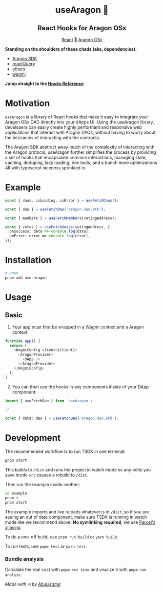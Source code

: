 <h1 align="center">useAragon 🦅</h1>

<h2 align="center">React Hooks for Aragon OSx</h2>

<p align="center">
  <a href="https://reactjs.org/">React</a> 🤝 <a href="https://www.aragon.org">Aragon OSx</a>
</p>

**Standing on the shoulders of these chads (aka, dependencies):**

- [Aragon SDK](https://github.com/aragon/sdk/)
- [reactQuery](https://react-query-v3.tanstack.com/)
- [ethers](https://docs.ethers.io/v5/)
- [wagmi](https://wagmi.sh/)

**Jump straight to the [Hooks Reference](#hooks-reference)**

# Motivation

`useAragon` is a library of React hooks that make it easy to integrate your Aragon OSx DAO directly into your dApps UI. Using the useAragon library, developers can easily create highly performant and responsive web applications that interact with Aragon DAOs, without having to worry about the intricacies of interacting with the contracts.

The Aragon SDK abstract away much of the complexity of interacting with the Aragon protocol, useAragon further simplifies the process by providing a set of hooks that encapsulate common interactions, managing state, caching, deduping, lazy loading, dev tools, and a bunch more optimizations. All with typescript niceness sprinkled in

# Example

```typescript
const { daos, isLoading, isError } = useFetchDaos();

const { dao } = useFetchDao('aragon.dao.eth');

const { members } = useFetchMembers(votingAddress);

const { votes } = useFetchVotes(votingAddress, {
  onSuccess: data => console.log(data),
  onError: error => console.log(error),
});
```

# Installation

```bash
# pnpm
pnpm add use-aragon
```

# Usage

## Basic

1. Your app must first be wrapped in a Wagmi context and a Aragon context

```typescript
function App() {
  return (
    <WagmiConfig client={client}>
      <AragonProvider>
        <DApp />
      </AragonProvider>
    </WagmiConfig>
  );
}
```

2. You can then use the hooks in any components inside of your DApp component:

```typescript
import { useFetchDao } from 'useAragon';

// ...

const { data: dao } = useFetchDao('aragon.dao.eth');
```

# Development

The recommended workflow is to run TSDX in one terminal:

```bash
pnpm start
```

This builds to `/dist` and runs the project in watch mode so any edits you save inside `src` causes a rebuild to `/dist`.

Then run the example inside another:

```bash
cd example
pnpm i
pnpm start
```

The example imports and live reloads whatever is in `/dist`, so if you are seeing an out of date component, make sure TSDX is running in watch mode like we recommend above. **No symlinking required**, we use [Parcel's aliasing](https://parceljs.org/module_resolution.html#aliases).

To do a one-off build, use `pnpm run build` or `yarn build`.

To run tests, use `pnpm test` or `yarn test`.

### Bundle analysis

Calculate the real cost with `pnpm run size` and visulize it with `pnpm run analyze`.

_Made with 🔥 by [AbuUsama](https://twitter.com/AaronAbuUsama)_

